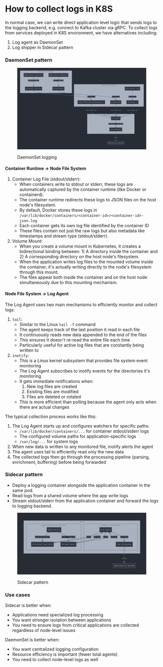 # How to collect logs in K8S

In normal case, we can write direct application level logic that sends logs to the logging backend, e.g. connect to Kafka cluster via gRPC. To collect logs from services deployed in K8S environment, we have alternatives including:

1. Log agent as DaemonSet
2. Log shipper in Sidecar pattern

### DaemonSet pattern

<figure><img src="../.gitbook/assets/image (1).png" alt=""><figcaption><p>DaemonSet logging</p></figcaption></figure>

#### Container Runtime -> Node File System

1. Container Log File (stdout/stderr):
   * When containers write to stdout or stderr, these logs are automatically captured by the container runtime (like Docker or containerd).
   * The container runtime redirects these logs to JSON files on the host node's filesystem.
   * By default, Docker stores these logs in `/var/lib/docker/containers/<container-id>/<container-id>-json.log`
   * Each container gets its own log file identified by the container ID
   * These files contain not just the raw logs but also metadata like timestamps and stream type (stdout/stderr).
2. Volume Mount:
   * When you create a volume mount in Kubernetes, it creates a bidirectional binding between: 1) A directory inside the container and 2) A corresponding directory on the host node's filesystem.
   * When the application writes log files to the mounted volume inside the container, it's actually writing directly to the node's filesystem through this mount.
   * The files appear both inside the container and on the host node simultaneously due to this mounting mechanism.

#### Node File System -> Log Agent

The Log Agent uses two main mechanisms to efficiently monitor and collect logs:

1. `tail`:
   * Similar to the Linux `tail -f` command
   * The agent keeps track of the last position it read in each file
   * It continuously reads new data appended to the end of the files
   * This ensures it doesn't re-read the entire file each time
   * Particularly useful for active log files that are constantly being written to
2. `inotify`:
   * This is a Linux kernel subsystem that provides file system event monitoring
   * The Log Agent subscribes to inotify events for the directories it's monitoring
   * It gets immediate notifications when:
     1. New log files are created
     2. Existing files are modified
     3. Files are deleted or rotated
   * This is more efficient than polling because the agent only acts when there are actual changes

The typical collection process works like this:

1. The Log Agent starts up and configures watchers for specific paths:
   * `/var/lib/docker/containers/...` for container stdout/stderr logs
   * The configured volume paths for application-specific logs
   * `/var/log/...` for system logs
2. When new data is written to any monitored file, inotify alerts the agent
3. The agent uses tail to efficiently read only the new data
4. The collected logs then go through the processing pipeline (parsing, enrichment, buffering) before being forwarded

### Sidecar pattern

* Deploy a logging container alongside the application container in the same pod.
* Read logs from a shared volume where the app write logs
* Stream stdout/stderr from the application container and forward the logs to logging backend.

<figure><img src="../.gitbook/assets/image (2).png" alt=""><figcaption><p>Sidecar pattern</p></figcaption></figure>

### Use cases

Sidecar is better when:

* Applications need specialized log processing
* You want stronger isolation between applications
* You need to ensure logs from critical applications are collected regardless of node-level issues

DaemonSet is better when:

* You want centralized logging configuration
* Resource efficiency is important (fewer total agents)
* You need to collect node-level logs as well
